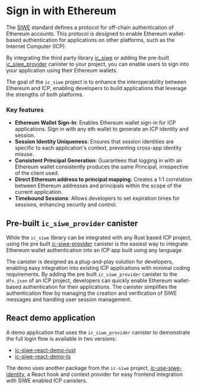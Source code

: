 # Sign in with Ethereum

The [SIWE](https://eips.ethereum.org/EIPS/eip-4361) standard defines a protocol for off-chain authentication of Ethereum accounts. This protocol is designed to enable Ethereum wallet-based authentication for applications on other platforms, such as the Internet Computer (ICP). 

By integrating the third party library [ic_siwe](https://github.com/kristoferlund/ic-siwe/tree/main/packages/ic_siwe) or adding the pre-built [ic_siwe_provider](https://github.com/kristoferlund/ic-siwe/tree/main/packages/ic_siwe_provider) canister to your project, you can enable users to sign into your application using their Ethereum wallets. 

The goal of the `ic_siwe` project is to enhance the interoperability between Ethereum and ICP, enabling developers to build applications that leverage the strengths of both platforms.

### Key features

- **Ethereum Wallet Sign-In**: Enables Ethereum wallet sign-in for ICP applications. Sign in with any eth wallet to generate an ICP identity and session.
- **Session Identity Uniqueness**: Ensures that session identities are specific to each application's context, preventing cross-app identity misuse.
- **Consistent Principal Generation**: Guarantees that logging in with an Ethereum wallet consistently produces the same Principal, irrespective of the client used.
- **Direct Ethereum address to principal mapping**: Creates a 1:1 correlation between Ethereum addresses and principals within the scope of the current application.
- **Timebound Sessions**: Allows developers to set expiration times for sessions, enhancing security and control.

## Pre-built `ic_siwe_provider` canister

While the `ic_siwe` library can be integrated with any Rust based ICP project, using the pre built [ic-siwe-provider](https://github.com/kristoferlund/ic-siwe/tree/main/packages/ic_siwe_provider) canister is the easiest way to integrate Ethereum wallet authentication into an ICP app built using any language.

The canister is designed as a plug-and-play solution for developers, enabling easy integration into existing ICP applications with minimal coding requirements. By adding the pre built `ic_siwe_provider` canister to the `dfx.json` of an ICP project, developers can quickly enable Ethereum wallet-based authentication for their applications. The canister simplifies the authentication flow by managing the creation and verification of SIWE messages and handling user session management.

## React demo application

A demo application that uses the `ic_siwe_provider` canister to demonstrate the full login flow is available in two versions: 
- [ic-siwe-react-demo-rust](https://github.com/kristoferlund/ic-siwe-react-demo-rust)
- [ic-siwe-react-demo-ts](https://github.com/kristoferlund/ic-siwe-react-demo-ts)

The demo uses another package from the `ic-siwe` project, [ic-use-siwe-identity](https://github.com/kristoferlund/ic-siwe/tree/main/packages/ic-use-siwe-identity), a React hook and context provider for easy frontend integration with SIWE enabled ICP canisters.